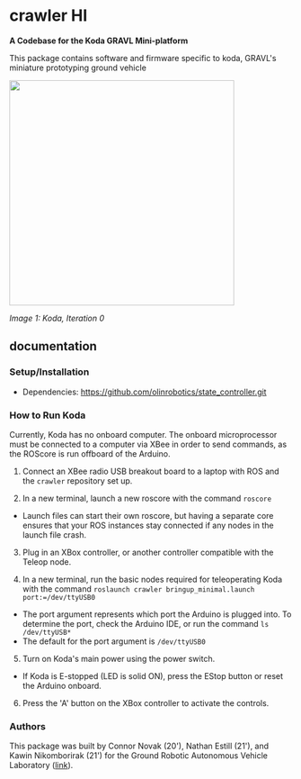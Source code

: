 # crawler HI
**A Codebase for the Koda GRAVL Mini-platform**

This package contains software and firmware specific to koda, GRAVL's miniature
prototyping ground vehicle

<img src="https://lh3.googleusercontent.com/Jx1OQg4AAH1TizGKpdFJIWJzOM1vo685XgYTWU95Av1HF5BUWwxS8cGzk8nvpuet6Gna2lvbTxpi2G6mdRw2R_2TdJpQuo_9b9-MwRltptuHaXnXMHdIBqKRYLPDcgkr1N1zLTyi2vOLsDmTJvDfJbxp70PfpnkkFRH41RxhJDAhgZ3w6NtVWjFsZlS_mik2-1JKsx0_eyUGYM5lwi-rbeaDPIIwna_nReINlVVLEPGuM7SrccHoSi1tur4QrrEq43-ADs8lF78j-3EalirCbOvOkU3bgqljQYcVaIfQpFkQU_1FNaIts122rshhFGtB8WuzIWW2euLrsOZrn2ilZ-4J3sIizO0bxluezjKNUrjIEZpkMbMb-72mGM3Q7DdFiGdPKtKW9MUqrFOMBIf31hgKjXnBKgzHsiLZ44s9Xb25_i9CDOeblnVeyTMPs6G904XoXEi6DHid_sbyPHk2lGAfdNYPi0Wmd5R9euZxRj56PmZM_hl6B_KHBJ65Wh-R1pvU_16DcuwfAvir787EtqMjBeJMLEcZOAnQ27JrVjFp36MqFnzCQQ_IbCV1BaWu-uu-nRHzgzNBmGCp3zqSrOZEdBKebARhyxHZq4MuFXRiKqGEMl_aZDV_Um_mEg976Ia8muaGFcwJ072vikmc35y0EfDFsSo=w1279-h959-no" width=400/>

_Image 1: Koda, Iteration 0_

## documentation

### Setup/Installation
+ Dependencies: https://github.com/olinrobotics/state_controller.git

### How to Run Koda

Currently, Koda has no onboard computer. The onboard microprocessor must be connected to a computer via XBee in order to send commands, as the ROScore is run offboard of the Arduino.

1. Connect an XBee radio USB breakout board to a laptop with ROS and the `crawler` repository set up.

2. In a new terminal, launch a new roscore with the command `roscore`

* Launch files can start their own roscore, but having a separate core ensures that your ROS instances stay connected if any nodes in the launch file crash.

3. Plug in an XBox controller, or another controller compatible with the Teleop node.

4.  In a new terminal, run the basic nodes required for teleoperating Koda with the command `roslaunch crawler bringup_minimal.launch port:=/dev/ttyUSB0`

* The port argument represents which port the Arduino is plugged into. To determine the port, check the Arduino IDE, or run the command `ls /dev/ttyUSB*`
* The default for the port argument is `/dev/ttyUSB0`

5. Turn on Koda's main power using the power switch.

* If Koda is E-stopped (LED is solid ON), press the EStop button or reset the Arduino onboard.

6. Press the 'A' button on the XBox controller to activate the controls.

### Authors

This package was built by Connor Novak (20'), Nathan Estill (21'), and Kawin Nikomborirak (21') for the Ground Robotic Autonomous Vehicle Laboratory
([link](https://github.com/olinrobotics/gravl/wiki)).
